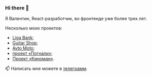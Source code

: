 ### Hi there 👋

Я Валентин, React-разработчик, во фронтенде уже более трех лет.

Несколько моих проектов:
- <a href="https://github.com/we1tkindzy/liga_bank">Liga Bank</a>;
- <a href="https://github.com/we1tkindzy/guitar_shop">Guitar Shop</a>;
- <a href="https://github.com/we1tkindzy/Erdyakov_avto-moto">Avto Moto</a>;
- <a href="https://github.com/we1tkindzy/1085399-pognali-22">проект «Погнали»</a>;
- <a href="https://github.com/we1tkindzy/1085399-cinemaddict-13">Проект «Киноман»</a>.

📫 Написать мне можете в <a href="https://t.me/hxlser">телеграмм</a>.

<!--![Anurag's GitHub stats](https://github-readme-stats.vercel.app/api?username=we1tkindzy&hide=contribs,prs&show_icons=true&theme=buefy)-->

